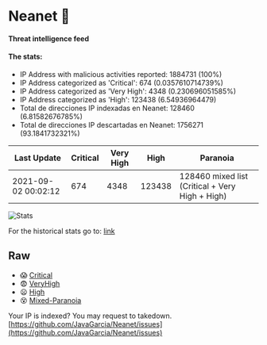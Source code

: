 # Neanet :hocho:
#### Threat intelligence feed
#### The stats:

- IP Address with malicious activities reported: 1884731 (100%)
- IP Address categorized as 'Critical':  674 (0.0357610714739%)
- IP Address categorized as 'Very High':  4348 (0.230696051585%)
- IP Address categorized as 'High':  123438 (6.54936964479)
- Total de direcciones IP indexadas en Neanet:  128460 (6.81582676785%)
- Total de direcciones IP descartadas en Neanet:  1756271 (93.1841732321%)

| Last Update | Critical | Very High | High | Paranoia |
| --- | --- | --- | --- | --- |
| 2021-09-02 00:02:12 | 674 | 4348 | 123438 | 128460 mixed list (Critical + Very High + High)|

![Stats](https://docs.google.com/spreadsheets/d/e/2PACX-1vSnaNMIXVabIpDJjufMlzH7poXnshF3mgd8Is1g9ytUEzVsP5my4Trn8f-xkoLLQ38xpL3HtmUexLo6/pubchart?oid=501124687&format=image)

For the historical stats go to: [link](/stats.csv)
## Raw
- :scream: [Critical](https://raw.githubusercontent.com/JavaGarcia/Neanet/master/blacklists/neanet_critical.txt)
- :fearful: [VeryHigh](https://raw.githubusercontent.com/JavaGarcia/Neanet/master/blacklists/neanet_veryHigh.txtt)
- :frowning: [High](https://raw.githubusercontent.com/JavaGarcia/Neanet/master/blacklists/neanet_high.txt)
- :dizzy_face: [Mixed-Paranoia](https://raw.githubusercontent.com/JavaGarcia/Neanet/master/blacklists/neanet_all.txt)


Your IP is indexed? You may request to takedown. [https://github.com/JavaGarcia/Neanet/issues](https://github.com/JavaGarcia/Neanet/issues)
























































































































































































































































































































































































































































































































































































































































































































































































































































































































































































































































































































































































































































































































































































































































































































































































































































































































































































































































































































































































































































































































































































































































































































































































































































































































































































































































































































































































































































































































































































































































































































































































































































































































































































































































































































































































































































































































































































































































































































































































































































































































































































































































































































































































































































































































































































































































































































































































































































































































































































































































































































































































































































































































































































































































































































































































































































































































































































































































































































































































































































































































































































































































































































































































































































































































































































































































































































































































































































































































































































































































































































































































































































































































































































































































































































































































































































































































































































































































































































































































































































































































































































































































































































































































































































































































































































































































